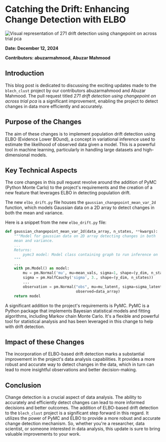# Catching the Drift: Enhancing Change Detection with ELBO 

![Visual representation of 271 drift detection using changepoint on across trial pca](https://oaidalleapiprodscus.blob.core.windows.net/private/org-hj3a7zwinu5hXuZCuU2WvRFJ/user-o4AWhhARg4pLttg3dlHwlTci/img-Ha71SiUyS7jREM1lVfZxHnDO.png?st=2025-03-03T17%3A04%3A34Z&se=2025-03-03T19%3A04%3A34Z&sp=r&sv=2024-08-04&sr=b&rscd=inline&rsct=image/png&skoid=d505667d-d6c1-4a0a-bac7-5c84a87759f8&sktid=a48cca56-e6da-484e-a814-9c849652bcb3&skt=2025-03-03T02%3A05%3A16Z&ske=2025-03-04T02%3A05%3A16Z&sks=b&skv=2024-08-04&sig=lGiC%2BDxJnQSi/u/%2BBaA%2BvDEAT6mXaaleYfyF4fYd9eA%3D)


**Date: December 12, 2024**

**Contributors: abuzarmahmood, Abuzar Mahmood**

## Introduction
This blog post is dedicated to discussing the exciting updates made to the `blech_clust` project by our contributors abuzarmahmood and Abuzar Mahmood. The pull request titled *271 drift detection using changepoint on across trial pca* is a significant improvement, enabling the project to detect changes in data more efficiently and accurately.

## Purpose of the Changes
The aim of these changes is to implement population drift detection using ELBO (Evidence Lower BOund), a concept in variational inference used to estimate the likelihood of observed data given a model. This is a powerful tool in machine learning, particularly in handling large datasets and high-dimensional models.

## Key Technical Aspects
The core changes in this pull request revolve around the addition of PyMC (Python Monte Carlo) to the project's requirements and the creation of a new feature that leverages ELBO in detecting population drift. 

The new `elbo_drift.py` file houses the `gaussian_changepoint_mean_var_2d` function, which models Gaussian data on a 2D array to detect changes in both the mean and variance.

Here is a snippet from the new `elbo_drift.py` file:

```python
def gaussian_changepoint_mean_var_2d(data_array, n_states, **kwargs):
    """Model for gaussian data on 2D array detecting changes in both
    mean and variance.
    ...
    Returns:
        pymc3 model: Model class containing graph to run inference on
    """
    ...
    with pm.Model() as model:
        mu = pm.Normal('mu', mu=mean_vals, sigma=1, shape=(y_dim, n_states))
        sigma = pm.HalfCauchy('sigma', 3., shape=(y_dim, n_states))
        ...
        observation = pm.Normal("obs", mu=mu_latent, sigma=sigma_latent,
                                observed=data_array)
    return model
```

A significant addition to the project's requirements is PyMC. PyMC is a Python package that implements Bayesian statistical models and fitting algorithms, including Markov chain Monte Carlo. It's a flexible and powerful tool for statistical analysis and has been leveraged in this change to help with drift detection.

## Impact of these Changes
The incorporation of ELBO-based drift detection marks a substantial improvement in the project's data analysis capabilities. It provides a more robust and accurate way to detect changes in the data, which in turn can lead to more insightful observations and better decision-making. 

## Conclusion
Change detection is a crucial aspect of data analysis. The ability to accurately and efficiently detect changes can lead to more informed decisions and better outcomes. The addition of ELBO-based drift detection to the `blech_clust` project is a significant step forward in this regard. It utilizes the power of PyMC and ELBO to provide a more robust and accurate change detection mechanism. So, whether you're a researcher, data scientist, or someone interested in data analysis, this update is sure to bring valuable improvements to your work.